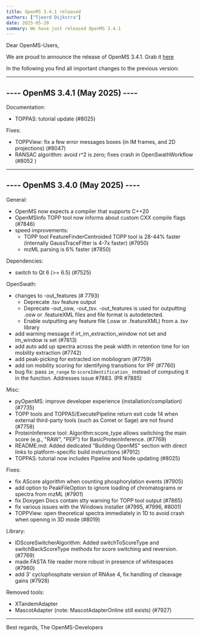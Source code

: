 ```yaml
---
title: OpenMS 3.4.1 released
authors: ["Tjeerd Dijkstra"]
date: 2025-05-20
summary: We have just released OpenMS 3.4.1
---
```

Dear OpenMS-Users,

We are proud to announce the release of OpenMS 3.4.1. Grab it <a href="https://github.com/OpenMS/OpenMS/releases/tag/release%2F3.4.1">here</a>

In the following you find all important changes to the previous version:

------------------------------------------------------------------------------------------
----                                OpenMS 3.4.1     (May 2025)                       ----
------------------------------------------------------------------------------------------

Documentation:
  - TOPPAS: tutorial update (#8025)
  
Fixes: 
 - TOPPView: fix a few error messages boxes (in IM frames, and 2D projections) (#8047)
 - RANSAC algorithm: avoid r^2 is zero; fixes crash in OpenSwathWorkflow (#8052 )

------------------------------------------------------------------------------------------
----                                OpenMS 3.4.0     (May 2025)                       ----
------------------------------------------------------------------------------------------

General:
- OpenMS now expects a compiler that supports C++20
- OpenMSInfo TOPP tool now informs about custom CXX compile flags (#7846)
- speed improvements:
  - TOPP tool FeatureFinderCentroided TOPP tool is 28-44% faster (internally GaussTraceFitter is 4-7x faster) (#7950)
  - mzML parsing is 6% faster (#7850)
  
Dependencies:
- switch to Qt 6 (>= 6.5)  (#7525)

OpenSwath:
- changes to -out_features (# 7793)
	- Deprecate .tsv feature output
	- Deprecate -out_osw, -out_tsv. -out_features is used for outputting .osw or .featureXML files and file format is autodetected.
	- Enable outputting any feature file (.osw or .featureXML) from a .tsv library 
- add warning message if irt_im_extraction_window not set and im_window is set (#7813)
- add auto add up spectra across the peak width in retention time for ion mobility extraction (#7742)
- add peak-picking for extracted ion mobilogram (#7759)
- add ion mobility scoring for identifying transitions for IPF (#7760)
- bug fix: pass `im_range` to `scoreIdentification_` instead of computing it in the function. Addresses issue #7883. (PR #7885)

Misc:
- pyOpenMS: improve developer experience (installation/compilation) (#7735)
- TOPP tools and TOPPAS/ExecutePipeline return exit code 14 when external third-party tools (such as Comet or Sage) are not found (#7758)
- ProteinInference tool: Algorithm:score_type allows switching the main score (e.g., "RAW", "PEP") for BasicProteinInference. (#7769)
- README.md: Added dedicated "Building OpenMS" section with direct links to platform-specific build instructions (#7912)
- TOPPAS: tutorial now includes Pipeline and Node updating (#8025)

Fixes:
- fix AScore algorithm when counting phosphorylation events (#7905)
- add option to PeakFileOption to ignore loading of chromatograms or spectra from mzML (#7901)
- fix Doxygen Docs contain stty warning for TOPP tool output (#7865)
- fix various issues with the Windows installer (#7995, #7996, #8001)
- TOPPView: open theoretical spectra immediately in 1D to avoid crash when opening in 3D mode (#8019)

Library:
- IDScoreSwitcherAlgorithm: Added switchToScoreType and switchBackScoreType methods for score switching and reversion. (#7769)
- made FASTA file reader more robust in presence of whitespaces (#7960)
- add 3' cyclophosphate version of RNAse 4, fix handling of cleavage gains (#7928)

Removed tools:
  - XTandemAdapter
  - MascotAdapter (note: MascotAdapterOnline still exists) (#7927)
 
------------------------------------------------------------------------------------------

Best regards,
The OpenMS-Developers

